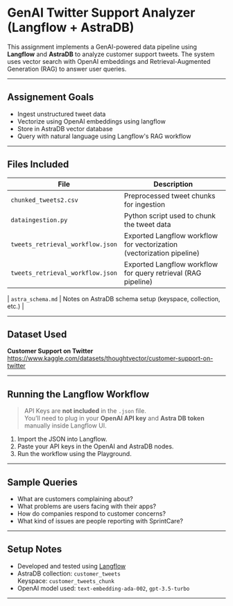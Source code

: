 # GenAI Twitter Support Analyzer (Langflow + AstraDB)

This assignment implements a GenAI-powered data pipeline using **Langflow** and **AstraDB** to analyze customer support tweets. The system uses vector search with OpenAI embeddings and Retrieval-Augmented Generation (RAG) to answer user queries.

---

##  Assignement Goals

- Ingest unstructured tweet data
- Vectorize using OpenAI embeddings using langflow
- Store in AstraDB vector database
- Query with natural language using Langflow's RAG workflow

---

##  Files Included

| File | Description |
|------|-------------|
| `chunked_tweets2.csv` | Preprocessed tweet chunks for ingestion |
| `dataingestion.py` | Python script used to chunk the tweet data |
| `tweets_retrieval_workflow.json` | Exported Langflow workflow for vectorization (vectorization pipeline) |
| `tweets_retrieval_workflow.json` | Exported Langflow workflow for query retrieval (RAG pipeline) |

| `astra_schema.md` | Notes on AstraDB schema setup (keyspace, collection, etc.) |

---

## Dataset Used

**Customer Support on Twitter**  
https://www.kaggle.com/datasets/thoughtvector/customer-support-on-twitter

---

## Running the Langflow Workflow

> API Keys are **not included** in the `.json` file.  
> You’ll need to plug in your **OpenAI API key** and **Astra DB token** manually inside Langflow UI.

1. Import the JSON into Langflow.
2. Paste your API keys in the OpenAI and AstraDB nodes.
3. Run the workflow using the Playground.

---

## Sample Queries

- What are customers complaining about?
- What problems are users facing with their apps?
- How do companies respond to customer concerns?
- What kind of issues are people reporting with SprintCare?

---

## Setup Notes

- Developed and tested using [Langflow](https://docs.langflow.org/)
- AstraDB collection: `customer_tweets`  
  Keyspace: `customer_tweets_chunk`
- OpenAI model used: `text-embedding-ada-002`, `gpt-3.5-turbo`

--- 

